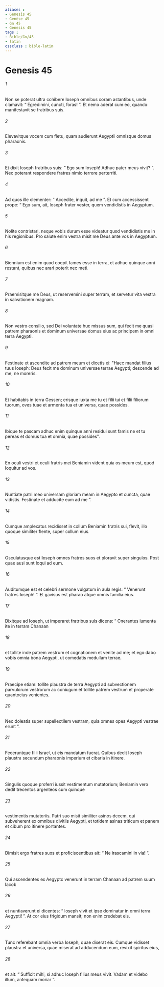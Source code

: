 ```yaml
---
aliases : 
- Genesis 45
- Genèse 45
- Gn 45
- Genesis 45
tags : 
- Bible/Gn/45
- latin
cssclass : bible-latin
---
```


# Genesis 45

###### 1
Non se poterat ultra cohibere Ioseph omnibus coram astantibus, unde clamavit: “ Egredimini, cuncti, foras! ”. Et nemo aderat cum eo, quando manifestavit se fratribus suis. 
###### 2
Elevavitque vocem cum fletu, quam audierunt Aegyptii omnisque domus pharaonis. 
###### 3
Et dixit Ioseph fratribus suis: “ Ego sum Ioseph! Adhuc pater meus vivit? ”. Nec poterant respondere fratres nimio terrore perterriti. 
###### 4
Ad quos ille clementer: “ Accedite, inquit, ad me ”. Et cum accessissent prope: “ Ego sum, ait, Ioseph frater vester, quem vendidistis in Aegyptum. 
###### 5
Nolite contristari, neque vobis durum esse videatur quod vendidistis me in his regionibus. Pro salute enim vestra misit me Deus ante vos in Aegyptum. 
###### 6
Biennium est enim quod coepit fames esse in terra, et adhuc quinque anni restant, quibus nec arari poterit nec meti. 
###### 7
Praemisitque me Deus, ut reservemini super terram, et servetur vita vestra in salvationem magnam. 
###### 8
Non vestro consilio, sed Dei voluntate huc missus sum, qui fecit me quasi patrem pharaonis et dominum universae domus eius ac principem in omni terra Aegypti.
###### 9
Festinate et ascendite ad patrem meum et dicetis ei: "Haec mandat filius tuus Ioseph: Deus fecit me dominum universae terrae Aegypti; descende ad me, ne moreris. 
###### 10
Et habitabis in terra Gessen; erisque iuxta me tu et filii tui et filii filiorum tuorum, oves tuae et armenta tua et universa, quae possides. 
###### 11
Ibique te pascam  adhuc enim quinque anni residui sunt famis  ne et tu pereas et domus tua et omnia, quae possides". 
###### 12
En oculi vestri et oculi fratris mei Beniamin vident quia os meum est, quod loquitur ad vos. 
###### 13
Nuntiate patri meo universam gloriam meam in Aegypto et cuncta, quae vidistis. Festinate et adducite eum ad me ”.
###### 14
Cumque amplexatus recidisset in collum Beniamin fratris sui, flevit, illo quoque similiter flente, super collum eius. 
###### 15
Osculatusque est Ioseph omnes fratres suos et ploravit super singulos. Post quae ausi sunt loqui ad eum.
###### 16
Auditumque est et celebri sermone vulgatum in aula regis: “ Venerunt fratres Ioseph! ”. Et gavisus est pharao atque omnis familia eius. 
###### 17
Dixitque ad Ioseph, ut imperaret fratribus suis dicens: “ Onerantes iumenta ite in terram Chanaan 
###### 18
et tollite inde patrem vestrum et cognationem et venite ad me; et ego dabo vobis omnia bona Aegypti, ut comedatis medullam terrae. 
###### 19
Praecipe etiam: tollite plaustra de terra Aegypti ad subvectionem parvulorum vestrorum ac coniugum et tollite patrem vestrum et properate quantocius venientes. 
###### 20
Nec doleatis super supellectilem vestram, quia omnes opes Aegypti vestrae erunt ”.
###### 21
Feceruntque filii Israel, ut eis mandatum fuerat. Quibus dedit Ioseph plaustra secundum pharaonis imperium et cibaria in itinere. 
###### 22
Singulis quoque proferri iussit vestimentum mutatorium; Beniamin vero dedit trecentos argenteos cum quinque 
###### 23
vestimentis mutatoriis. Patri suo misit similiter asinos decem, qui subveherent ex omnibus divitiis Aegypti, et totidem asinas triticum et panem et cibum pro itinere portantes. 
###### 24
Dimisit ergo fratres suos et proficiscentibus ait: “ Ne irascamini in via! ”.
###### 25
Qui ascendentes ex Aegypto venerunt in terram Chanaan ad patrem suum Iacob 
###### 26
et nuntiaverunt ei dicentes: “ Ioseph vivit et ipse dominatur in omni terra Aegypti! ”. At cor eius frigidum mansit; non enim credebat eis. 
###### 27
Tunc referebant omnia verba Ioseph, quae dixerat eis. Cumque vidisset plaustra et universa, quae miserat ad adducendum eum, revixit spiritus eius, 
###### 28
et ait: “ Sufficit mihi, si adhuc Ioseph filius meus vivit. Vadam et videbo illum, antequam moriar ”.
